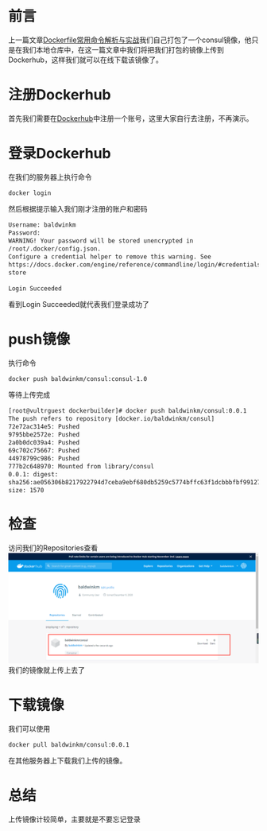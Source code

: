 # 前言
上一篇文章[Dockerfile常用命令解析与实战](https://yzstu.blog.csdn.net/article/details/112131129)我们自己打包了一个consul镜像，他只是在我们本地仓库中，在这一篇文章中我们将把我们打包的镜像上传到Dockerhub，这样我们就可以在线下载该镜像了。
# 注册Dockerhub
首先我们需要在[Dockerhub](https://registry.hub.docker.com/)中注册一个账号，这里大家自行去注册，不再演示。
# 登录Dockerhub
在我们的服务器上执行命令
```shell
docker login
```
然后根据提示输入我们刚才注册的账户和密码
```shell
Username: baldwinkm
Password: 
WARNING! Your password will be stored unencrypted in /root/.docker/config.json.
Configure a credential helper to remove this warning. See
https://docs.docker.com/engine/reference/commandline/login/#credentials-store

Login Succeeded
```
看到Login Succeeded就代表我们登录成功了
# push镜像
执行命令
```shell
docker push baldwinkm/consul:consul-1.0
```
等待上传完成
```shell
[root@vultrguest dockerbuilder]# docker push baldwinkm/consul:0.0.1
The push refers to repository [docker.io/baldwinkm/consul]
72e72ac314e5: Pushed 
9795bbe2572e: Pushed 
2a0b0dc039a4: Pushed 
69c702c75667: Pushed 
44978799c986: Pushed 
777b2c648970: Mounted from library/consul 
0.0.1: digest: sha256:ae056306b8217922794d7ceba9ebf680db5259c5774bffc63f1dcbbbfbf99127 size: 1570
```
# 检查
访问我们的Repositories查看
![repositoroes](./images/repositories.jpg)
我们的镜像就上传上去了
# 下载镜像
我们可以使用
```shell
docker pull baldwinkm/consul:0.0.1
```
在其他服务器上下载我们上传的镜像。
# 总结
上传镜像计较简单，主要就是不要忘记登录
